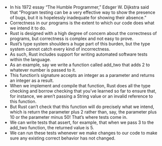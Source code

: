 * In his 1972 essay “The Humble Programmer,” Edsger W. Dijkstra said that “Program testing can be a very effective way to show the presence of bugs, but it is hopelessly inadequate for showing their absence.”
* Correctness in our programs is the extent to which our code does what we intend it to do.
* Rust is designed with a high degree of concern about the correctness of programs, but correctness is complex and not easy to prove.
* Rust’s type system shoulders a huge part of this burden, but the type system cannot catch every kind of incorrectness.
* As such, Rust includes support for writing automated software tests within the language.
* As an example, say we write a function called add_two that adds 2 to whatever number is passed to it.
* This function’s signature accepts an integer as a parameter and returns an integer as a result. 
* When we implement and compile that function, Rust does all the type checking and borrow checking that you’ve learned so far to ensure that, for instance, we aren’t passing a String value or an invalid reference to this function.
* But Rust can’t check that this function will do precisely what we intend, which is return the parameter plus 2 rather than, say, the parameter plus 10 or the parameter minus 50! That’s where tests come in.
* We can write tests that assert, for example, that when we pass 3 to the add_two function, the returned value is 5.
* We can run these tests whenever we make changes to our code to make sure any existing correct behavior has not changed.
